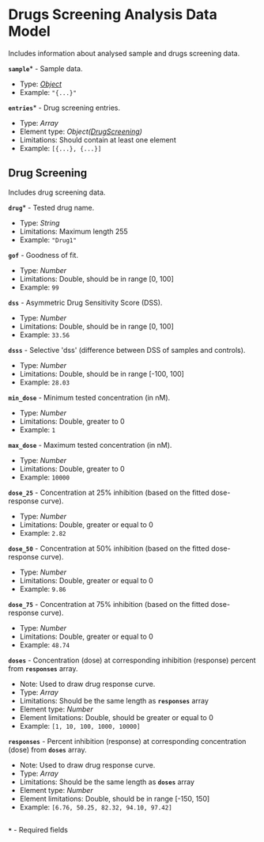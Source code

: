 # Drugs Screening Analysis Data Model
Includes information about analysed sample and drugs screening data.

**`sample`*** - Sample data.
- Type: _[Object](./api-models-base-sample.md)_
- Example: `"{...}"`

**`entries`*** - Drug screening entries.
- Type: _Array_
- Element type: _Object([DrugScreening](#drug-screening))_
- Limitations: Should contain at least one element
- Example: `[{...}, {...}]`


## Drug Screening
Includes drug screening data.

**`drug`*** - Tested drug name.
- Type: _String_
- Limitations: Maximum length 255
- Example: `"Drug1"`

**`gof`** - Goodness of fit.
- Type: _Number_
- Limitations: Double, should be in range [0, 100]
- Example: `99`

**`dss`** - Asymmetric Drug Sensitivity Score (DSS).
- Type: _Number_
- Limitations: Double, should be in range [0, 100]
- Example: `33.56`

**`dsss`** - Selective 'dss' (difference between DSS of samples and controls).
- Type: _Number_
- Limitations: Double, should be in range [-100, 100]
- Example: `28.03`

**`min_dose`** - Minimum tested concentration (in nM).
- Type: _Number_
- Limitations: Double, greater to 0
- Example: `1`

**`max_dose`** - Maximum tested concentration (in nM).
- Type: _Number_
- Limitations: Double, greater to 0
- Example: `10000`

**`dose_25`** - Concentration at 25% inhibition (based on the fitted dose-response curve).
- Type: _Number_
- Limitations: Double, greater or equal to 0
- Example: `2.82`

**`dose_50`** - Concentration at 50% inhibition (based on the fitted dose-response curve).
- Type: _Number_
- Limitations: Double, greater or equal to 0
- Example: `9.86`

**`dose_75`** - Concentration at 75% inhibition (based on the fitted dose-response curve).
- Type: _Number_
- Limitations: Double, greater or equal to 0
- Example: `48.74`

**`doses`** - Concentration (dose) at corresponding inhibition (response) percent from **`responses`** array.
- Note: Used to draw drug response curve.
- Type: _Array_
- Limitations: Should be the same length as **`responses`** array
- Element type: _Number_
- Element limitations: Double, should be greater or equal to 0
- Example: `[1, 10, 100, 1000, 10000]`

**`responses`** - Percent inhibition (response) at corresponding concentration (dose) from **`doses`** array.
- Note: Used to draw drug response curve.
- Type: _Array_
- Limitations: Should be the same length as **`doses`** array
- Element type: _Number_
- Element limitations: Double, should be in range [-150, 150]
- Example: `[6.76, 50.25, 82.32, 94.10, 97.42]`


##
**`*`** - Required fields
